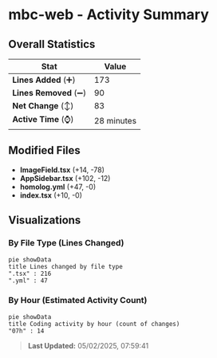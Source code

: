 # mbc-web - Activity Summary 

## Overall Statistics

| Stat                   | Value                                                             |
| ---------------------- | ----------------------------------------------------------------- |
| **Lines Added** (➕)   | 173                                          |
| **Lines Removed** (➖) | 90                                        |
| **Net Change** (↕)    | 83                |
| **Active Time** (⌚)   | 28 minutes |


## Modified Files
- **ImageField.tsx** (+14, -78)
- **AppSidebar.tsx** (+102, -12)
- **homolog.yml** (+47, -0)
- **index.tsx** (+10, -0)

## Visualizations

### By File Type (Lines Changed)

```mermaid
pie showData
title Lines changed by file type
".tsx" : 216
".yml" : 47
```

### By Hour (Estimated Activity Count)

```mermaid
pie showData
title Coding activity by hour (count of changes)
"07h" : 14
```


> **Last Updated:** 05/02/2025, 07:59:41